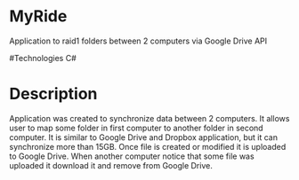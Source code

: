 # MyRide
Application to raid1 folders between 2 computers via Google Drive API

#Technologies 
C#

# Description
Application was created to synchronize data between 2 computers. 
It allows user to map some folder in first computer to another folder in second computer.
It is similar to Google Drive and Dropbox application, but it can synchronize more than 15GB. 
Once file is created or modified it is uploaded to Google Drive. 
When another computer notice that some file was uploaded it download it and remove from Google Drive.

